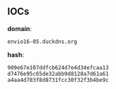 
## IOCs

__domain__:

```text
envio16-05.duckdns.org
```
__hash__:

```text
909e67e107ddfcb624d7e4d34efcaa13
d7476e95c65de32abb9d8128a7d61a61
a4aa4d783f8d8731fcc30f32f3b4be9c
```